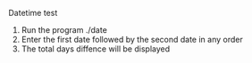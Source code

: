 Datetime test

1. Run the program ./date
2. Enter the first date followed by the second date in any order
3. The total days diffence will be displayed